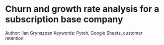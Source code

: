 # Churn and growth rate analysis for a subscription base company

Author: Ilan Grynszpan
Keywords: Pytoh, Google Sheets, customer retention
